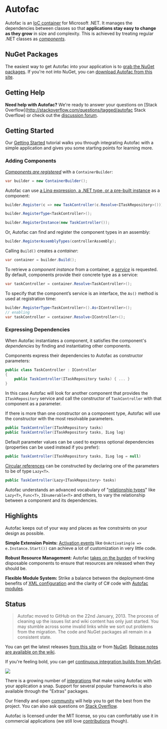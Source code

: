 # Autofac

Autofac is an [IoC container](http://martinfowler.com/articles/injection.html) for Microsoft .NET. It manages the dependencies between classes so that **applications stay easy to change as they grow** in size and complexity. This is achieved by treating regular .NET classes as *[components](https://github.com/autofac/Autofac/wiki/Domain-Model)*.


## NuGet Packages

The easiest way to get Autofac into your application is to [grab the NuGet packages](https://github.com/autofac/Autofac/wiki/Nu-Get-Packages). If you're not into NuGet, you can [download Autofac from this site](https://code.google.com/p/autofac/downloads/list).

## Getting Help

**Need help with Autofac?** We're ready to answer your questions on [Stack Overflow](http://stackoverflow.com/questions/tagged/autofac Stack Overflow) or check out the [discussion forum](https://groups.google.com/forum/#forum/autofac).

## Getting Started

Our [Getting Started](https://github.com/autofac/Autofac/wiki/Getting-Started) tutorial walks you through integrating Autofac with a simple application and gives you some starting points for learning more.

### Adding Components

_[Components are registered](https://github.com/autofac/Autofac/wiki/Component-Creation)_ with a `ContainerBuilder`:

```C#
var builder = new ContainerBuilder();
```

Autofac can use [a Linq expression, a .NET type, or a pre-built instance](https://github.com/autofac/Autofac/wiki/Component-Creation) as a component:

```C#
builder.Register(c => new TaskController(c.Resolve<ITaskRepository>()));

builder.RegisterType<TaskController>();

builder.RegisterInstance(new TaskController());
```

Or, Autofac can find and register the component types in an assembly:

```C#
builder.RegisterAssemblyTypes(controllerAssembly);
```

Calling `Build()` creates a _container_:

```C#
var container = builder.Build();
```

To retrieve a _component instance_ from a container, a _[service](https://github.com/autofac/Autofac/wiki/Domain-Model)_ is requested. By default, components provide their concrete type as a service:

```C#
var taskController = container.Resolve<TaskController>();
```

To specify that the component’s service is an interface, the `As()` method is used at registration time:

```C#
builder.RegisterType<TaskController>().As<IController>();
// enabling
var taskController = container.Resolve<IController>();
```

### Expressing Dependencies

When Autofac instantiates a component, it satisfies the component's _dependencies_ by finding and instantiating other components.

Components express their dependencies to Autofac as constructor parameters:

```C#
public class TaskController : IController
{
    public TaskController(ITaskRepository tasks) { ... }
}
```

In this case Autofac will look for another component that provides the `ITaskRepository` service and call the constructor of `TaskController` with that component as a parameter.

If there is more than one constructor on a component type, Autofac will use the constructor with the most resolvable parameters.

```C#
public TaskController(ITaskRepository tasks)
public TaskController(ITaskRepository tasks, ILog log)
```

Default parameter values can be used to express optional dependencies (properties can be used instead if you prefer):

```C#
public TaskController(ITaskRepository tasks, ILog log = null)
```

[Circular references](https://github.com/autofac/Autofac/wiki/Circular-Dependencies) can be constructed by declaring one of the parameters to be of type `Lazy<T>`.

```C#
public TaskController(Lazy<ITaskRepository> tasks)
```

Autofac understands an advanced vocabulary of "[relationship types](https://github.com/autofac/Autofac/wiki/Relationship-Types)" like `Lazy<T>`, `Func<T>`, `IEnumerable<T>` and others, to vary the relationship between a component and its dependencies.

## Highlights

Autofac keeps out of your way and places as few constraints on your design as possible.

**Simple Extension Points:** [Activation events](https://github.com/autofac/Autofac/wiki/Lifetime-Events) like `OnActivating(e => e.Instance.Start())` can achieve a lot of customization in very little code.

**Robust Resource Management:** Autofac [takes on the burden](https://github.com/autofac/Autofac/wiki/Deterministic-Disposal) of tracking disposable components to ensure that resources are released when they should be.

**Flexible Module System:** Strike a balance between the deployment-time benefits of [XML configuration](https://github.com/autofac/Autofac/wiki/Xml-Configuration) and the clarity of C# code with [Autofac modules](https://github.com/autofac/Autofac/wiki/Structuring-With-Modules).

## Status

> Autofac moved to GitHub on the 22nd January, 2013. The process of cleaning up the issues list and wiki content has only just started. You may stumble across some invalid links while we sort out problems from the migration. The code and NuGet packages all remain in a consistent state.

You can get the latest releases [from this site](https://code.google.com/p/autofac/downloads/list) or from [NuGet](https://www.nuget.org/packages?q=Author%3A%22Autofac+Contributors%22+Owner%3A%22alexmg%22+Autofac*). [Release notes are available on the wiki](https://github.com/autofac/Autofac/wiki/Release-Notes).

If you're feeling bold, you can get [continuous integration builds from MyGet](https://www.myget.org/gallery/autofac).

![](https://www.myget.org/BuildSource/Badge/autofac?identifier=e0f25040-634c-4b7d-aebe-0f62b9c465a8)

There is a growing number of [integrations](https://github.com/autofac/Autofac/wiki/Integration) that make using Autofac with your application a snap. Support for several popular frameworks is also available through the "Extras" packages.

Our friendly and open [community](http://groups.google.com/group/autofac) will help you to get the best from the project. You can also ask questions on [Stack Overflow](http://stackoverflow.com/questions/tagged/autofac).

Autofac is licensed under the MIT license, so you can comfortably use it in commercial applications (we still love [contributions](https://github.com/autofac/Autofac/wiki/Contribution-Guidelines) though).
